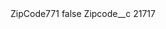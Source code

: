 <?xml version="1.0" encoding="UTF-8"?>
<CustomMetadata xmlns="http://soap.sforce.com/2006/04/metadata" xmlns:xsi="http://www.w3.org/2001/XMLSchema-instance" xmlns:xsd="http://www.w3.org/2001/XMLSchema">
    <label>ZipCode771</label>
    <protected>false</protected>
    <values>
        <field>Zipcode__c</field>
        <value xsi:type="xsd:string">21717</value>
    </values>
</CustomMetadata>

